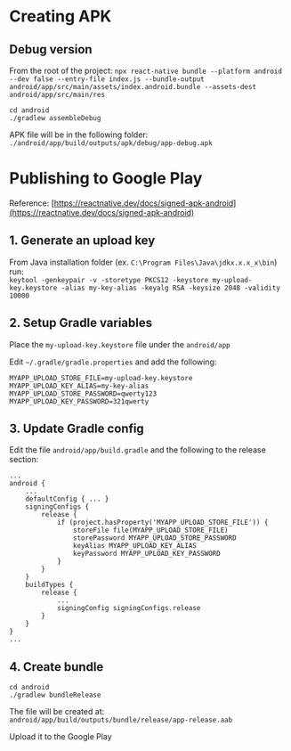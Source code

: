 # Creating APK

## Debug version

From the root of the project:
`npx react-native bundle --platform android --dev false --entry-file index.js --bundle-output android/app/src/main/assets/index.android.bundle --assets-dest android/app/src/main/res`

```
cd android
./gradlew assembleDebug
```

APK file will be in the following folder:
`./android/app/build/outputs/apk/debug/app-debug.apk`

# Publishing to Google Play

Reference: [https://reactnative.dev/docs/signed-apk-android](https://reactnative.dev/docs/signed-apk-android)

## 1. Generate an upload key

From Java installation folder (ex. `C:\Program Files\Java\jdkx.x.x_x\bin`) run:  
`keytool -genkeypair -v -storetype PKCS12 -keystore my-upload-key.keystore -alias my-key-alias -keyalg RSA -keysize 2048 -validity 10000`

## 2. Setup Gradle variables

Place the `my-upload-key.keystore` file under the `android/app`

Edit `~/.gradle/gradle.properties` and add the following:

```
MYAPP_UPLOAD_STORE_FILE=my-upload-key.keystore
MYAPP_UPLOAD_KEY_ALIAS=my-key-alias
MYAPP_UPLOAD_STORE_PASSWORD=qwerty123
MYAPP_UPLOAD_KEY_PASSWORD=321qwerty
```

## 3. Update Gradle config

Edit the file `android/app/build.gradle` and the following to the release section:

```
...
android {
    ...
    defaultConfig { ... }
    signingConfigs {
        release {
            if (project.hasProperty('MYAPP_UPLOAD_STORE_FILE')) {
                storeFile file(MYAPP_UPLOAD_STORE_FILE)
                storePassword MYAPP_UPLOAD_STORE_PASSWORD
                keyAlias MYAPP_UPLOAD_KEY_ALIAS
                keyPassword MYAPP_UPLOAD_KEY_PASSWORD
            }
        }
    }
    buildTypes {
        release {
            ...
            signingConfig signingConfigs.release
        }
    }
}
...
```

## 4. Create bundle

```
cd android
./gradlew bundleRelease
```

The file will be created at:  
`android/app/build/outputs/bundle/release/app-release.aab`

Upload it to the Google Play
